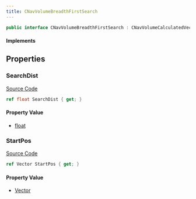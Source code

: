 ```yaml
---
title: CNavVolumeBreadthFirstSearch
---
```


```csharp
public interface CNavVolumeBreadthFirstSearch : CNavVolumeCalculatedVector, CNavVolume, ISchemaClass<CNavVolume>, ISchemaClass<CNavVolumeCalculatedVector>, ISchemaClass<CNavVolumeBreadthFirstSearch>, ISchemaField, ISchemaClass, INativeHandle
```

#### Implements

## Properties

### SearchDist

[Source Code](https://github.com/swiftly-solution/swiftlys2/blob/main/managed/src/SwiftlyS2.Generated/Schemas/Interfaces/CNavVolumeBreadthFirstSearch.cs#L19)

```csharp
ref float SearchDist { get; }
```

#### Property Value

- [float](https://learn.microsoft.com/dotnet/api/system.single)

### StartPos

[Source Code](https://github.com/swiftly-solution/swiftlys2/blob/main/managed/src/SwiftlyS2.Generated/Schemas/Interfaces/CNavVolumeBreadthFirstSearch.cs#L17)

```csharp
ref Vector StartPos { get; }
```

#### Property Value

- [Vector](/docs/api/shared/natives/vector)

